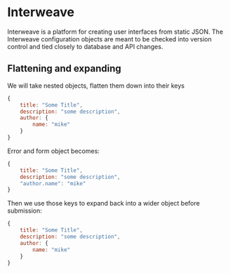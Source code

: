 # Interweave

Interweave is a platform for creating user interfaces from static JSON. The Interweave configuration objects are meant to be checked into version control and tied closely to database and API changes.

## Flattening and expanding

We will take nested objects, flatten them down into their keys

```js
{
    title: "Some Title",
    description: "some description",
    author: {
        name: "mike"
    }
}
```

Error and form object becomes:

```js
{
    title: "Some Title",
    description: "some description",
    "author.name": "mike"
}
```

Then we use those keys to expand back into a wider object before submission:

```js
{
    title: "Some Title",
    description: "some description",
    author: {
        name: "mike"
    }
}
```
